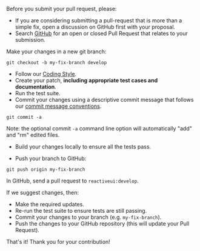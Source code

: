 
Before you submit your pull request, please:

* If you are considering submitting a pull-request that is more than a simple fix, open a discussion on GitHub first with your proposal.
* Search [GitHub](https://github.com/reactiveui/reactiveui/pulls) for an open or closed Pull Request that relates to your submission. 

Make your changes in a new git branch:

```shell
git checkout -b my-fix-branch develop
```

* Follow our [Coding Style](code-style.md).
* Create your patch, **including appropriate test cases and documentation**.
* Run the test suite.
* Commit your changes using a descriptive commit message that follows our [commit message conventions](commit-message-convention.md).

```shell
git commit -a
```

Note: the optional commit `-a` command line option will automatically "add" and "rm" edited files.

* Build your changes locally to ensure all the tests pass.

* Push your branch to GitHub:

```shell
git push origin my-fix-branch
```

In GitHub, send a pull request to `reactiveui:develop`.

If we suggest changes, then:

* Make the required updates.
* Re-run the test suite to ensure tests are still passing.
* Commit your changes to your branch (e.g. `my-fix-branch`).
* Push the changes to your GitHub repository (this will update your Pull Request).

That's it! Thank you for your contribution!
